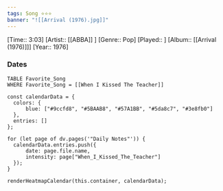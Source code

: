 ```yaml
---
tags: Song ⭐⭐⭐ 
banner: "![[Arrival (1976).jpg]]"
---
```

[Time:: 3:03]
[Artist:: [[ABBA]] ]
[Genre:: Pop]
[Played:: ]
[Album:: [[Arrival (1976)]]]
[Year:: 1976]
### Dates
````dataview
TABLE Favorite_Song
WHERE Favorite_Song = [[When I Kissed The Teacher]]
````
  ```dataviewjs
const calendarData = { 
	colors: { 
		blue: ["#9ccfd8", "#5BAAB8", "#57A1BB", "#5da8c7", "#3e8fb0"] 
	}, 
	entries: [] 
}; 

for (let page of dv.pages('"Daily Notes"')) { 
	calendarData.entries.push({ 
		date: page.file.name, 
		intensity: page["When_I_Kissed_The_Teacher"]
	}); 
} 

renderHeatmapCalendar(this.container, calendarData);
```
